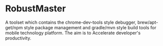 # RobustMaster
A toolset which contains the chrome-dev-tools style debugger, brew/apt-get/npm style package management and gradle/mvn style build tools for mobile technology platform. The aim is to Accelerate developer's productivity.
